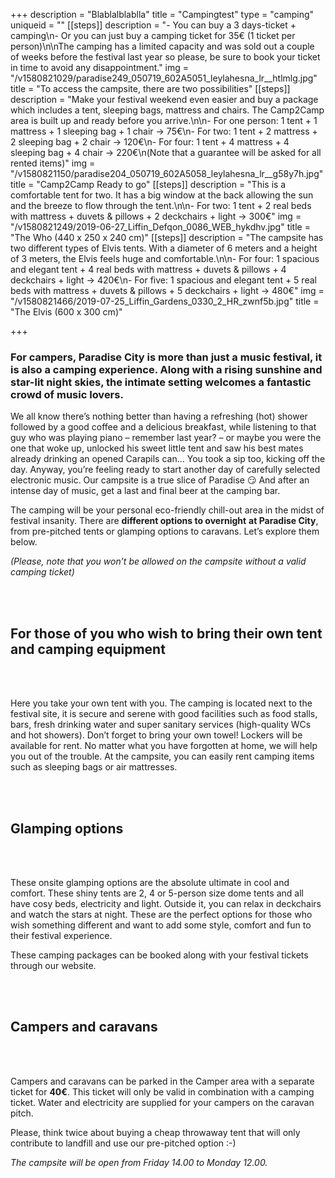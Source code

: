 +++
description = "Blablalblablla"
title = "Campingtest"
type = "camping"
uniqueid = ""
[[steps]]
description = "- You can buy a 3 days-ticket + camping\n- Or you can just buy a camping ticket for 35€ (1 ticket per person)\n\nThe camping has a limited capacity and was sold out a couple of weeks before the festival last year so please, be sure to book your ticket in time to avoid any disappointment."
img = "/v1580821029/paradise249_050719_602A5051_leylahesna_lr__htlmlg.jpg"
title = "To access the campsite, there are two possibilities"
[[steps]]
description = "Make your festival weekend even easier and buy a package which includes a tent, sleeping bags, mattress and chairs. The Camp2Camp area is built up and ready before you arrive.\n\n- For one person: 1 tent + 1 mattress + 1 sleeping bag + 1 chair → 75€\n- For two: 1 tent + 2 mattress + 2 sleeping bag + 2 chair → 120€\n- For four: 1 tent + 4 mattress + 4 sleeping bag + 4 chair → 220€\n(Note that a guarantee will be asked for all rented items)"
img = "/v1580821150/paradise204_050719_602A5058_leylahesna_lr__g58y7h.jpg"
title = "Camp2Camp Ready to go"
[[steps]]
description = "This is a comfortable tent for two. It has a big window at the back allowing the sun and the breeze to flow through the tent.\n\n- For two: 1 tent + 2 real beds with mattress + duvets & pillows + 2 deckchairs + light → 300€"
img = "/v1580821249/2019-06-27_Liffin_Defqon_0086_WEB_hykdhv.jpg"
title = "The Who (440 x 250 x 240 cm)"
[[steps]]
description = "The campsite has two different types of Elvis tents. With a diameter of 6 meters and a height of 3 meters, the Elvis feels huge and comfortable.\n\n- For four: 1 spacious and elegant tent + 4 real beds with mattress + duvets & pillows + 4 deckchairs + light → 420€\n- For five: 1 spacious and elegant tent + 5 real beds with mattress + duvets & pillows + 5 deckchairs + light → 480€"
img = "/v1580821466/2019-07-25_Liffin_Gardens_0330_2_HR_zwnf5b.jpg"
title = "The Elvis (600 x 300 cm)"

+++
### For campers, Paradise City is more than just a music festival, it is also a camping experience. Along with a rising sunshine and star-lit night skies, the intimate setting welcomes a fantastic crowd of music lovers.

We all know there’s nothing better than having a refreshing (hot) shower followed by a good coffee and a delicious breakfast, while listening to that guy who was playing piano – remember last year? – or maybe you were the one that woke up, unlocked his sweet little tent and saw his best mates already drinking an opened Carapils can… You took a sip too, kicking off the day. Anyway, you’re feeling ready to start another day of carefully selected electronic music. Our campsite is a true slice of Paradise 😏 And after an intense day of music, get a last and final beer at the camping bar.

The camping will be your personal eco-friendly chill-out area in the midst of festival insanity. There are **different options to overnight** **at Paradise City**, from pre-pitched tents or glamping options to caravans. Let’s explore them below.

_(Please, note that you won’t be allowed on the campsite without a valid camping ticket)_

<br><br>

## For those of you who wish to bring their own tent and camping equipment

<br><br>

Here you take your own tent with you. The camping is located next to the festival site, it is secure and serene with good facilities such as food stalls, bars, fresh drinking water and super sanitary services (high-quality WCs and hot showers). Don’t forget to bring your own towel! Lockers will be available for rent. No matter what you have forgotten at home, we will help you out of the trouble. At the campsite, you can easily rent camping items such as sleeping bags or air mattresses.

<br><br>

## Glamping options

<br><br>

These onsite glamping options are the absolute ultimate in cool and comfort. These shiny tents are 2, 4 or 5-person size dome tents and all have cosy beds, electricity and light. Outside it, you can relax in deckchairs and watch the stars at night. These are the perfect options for those who wish something different and want to add some style, comfort and fun to their festival experience.

These camping packages can be booked along with your festival tickets through our website.

<br><br>

## Campers and caravans

<br><br>

Campers and caravans can be parked in the Camper area with a separate ticket for **40€**. This ticket will only be valid in combination with a camping ticket. Water and electricity are supplied for your campers on the caravan pitch.

Please, think twice about buying a cheap throwaway tent that will only contribute to landfill and use our pre-pitched option :-)

_The campsite will be open from Friday 14.00 to Monday 12.00._